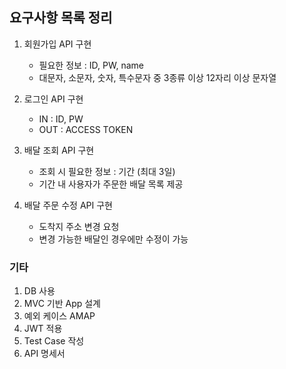 ## 요구사항 목록 정리

1. 회원가입 API 구현
   - 필요한 정보 : ID, PW, name
   - 대문자, 소문자, 숫자, 특수문자 중 3종류 이상 12자리 이상 문자열

2. 로그인 API 구현
   - IN : ID, PW
   - OUT : ACCESS TOKEN

3. 배달 조회 API 구현
   - 조회 시 필요한 정보 : 기간 (최대 3일)
   - 기간 내 사용자가 주문한 배달 목록 제공

4. 배달 주문 수정 API 구현
   - 도착지 주소 변경 요청
   - 변경 가능한 배달인 경우에만 수정이 가능

### 기타

1. DB 사용
2. MVC 기반 App 설계
3. 예외 케이스 AMAP
4. JWT 적용
5. Test Case 작성
6. API 명세서 